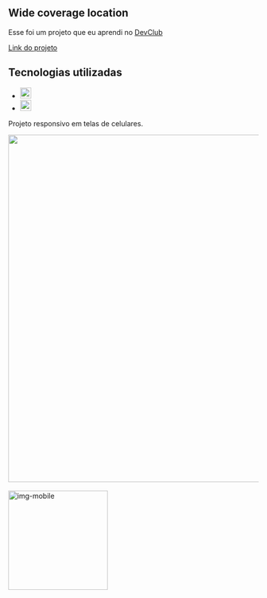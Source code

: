 ## Wide coverage location

Esse foi um projeto que eu aprendi no <a href="https://rodolfomori.com.br/devclub/">DevClub</a>

<a href="https://projeto1-teste-responsivo.netlify.app/">Link do projeto</a>

<h2>Tecnologias utilizadas</h2>
  
  - <img height="22" width="22" src="https://cdn.simpleicons.org/html5/#F7DF1E" alt="html-logo"/> 
  - <img height="22" width="22" src="https://cdn.simpleicons.org/css3/#1572B6" alt="css3-logo"/> 

<p>Projeto responsivo em telas de celulares.</p>

<img width="700px" src="https://github.com/AlessandroPedroso/wide-coverage-location/blob/master/img/desktop.jpg"/><br><br> <img width="200px" src="https://github.com/AlessandroPedroso/wide-coverage-location/blob/master/img/mobile.jpg" alt="img-mobile"/>
